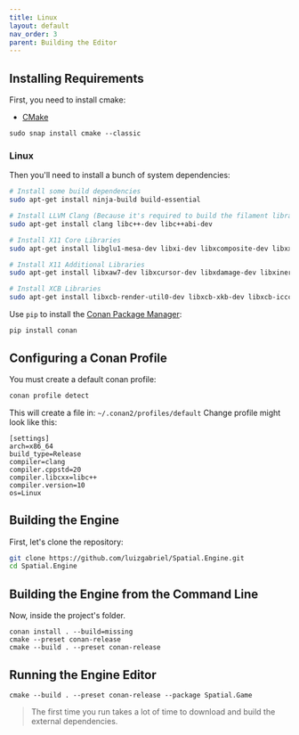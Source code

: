 ```yaml
---
title: Linux
layout: default
nav_order: 3
parent: Building the Editor
---
```


## Installing Requirements

First, you need to install cmake:

- [CMake](https://cmake.org/download/)

```
sudo snap install cmake --classic
```

### Linux

Then you'll need to install a bunch of system dependencies:

```sh
# Install some build dependencies
sudo apt-get install ninja-build build-essential

# Install LLVM Clang (Because it's required to build the filament library)
sudo apt-get install clang libc++-dev libc++abi-dev

# Install X11 Core Libraries
sudo apt-get install libglu1-mesa-dev libxi-dev libxcomposite-dev libxxf86vm-dev libx11-dev libx11-xcb-dev libfontenc-dev libice-dev libsm-dev libxau-dev

# Install X11 Additional Libraries
sudo apt-get install libxaw7-dev libxcursor-dev libxdamage-dev libxinerama-dev libxmuu-dev libxrandr-dev libxres-dev libxss-dev libxtst-dev libxv-dev libxvmc-dev

# Install XCB Libraries
sudo apt-get install libxcb-render-util0-dev libxcb-xkb-dev libxcb-icccm4-dev libxcb-image0-dev libxcb-keysyms1-dev libxcb-randr0-dev libxcb-shape0-dev libxcb-sync-dev libxcb-xfixes0-dev libxcb-xinerama0-dev libxcb-dri3-dev libxcb-cursor-dev libxcb-util-dev
```

Use `pip` to install the [Conan Package Manager](https://conan.io/):

```
pip install conan
```

## Configuring a Conan Profile

You must create a default conan profile:

```sh
conan profile detect
```

This will create a file in: `~/.conan2/profiles/default`
Change profile might look like this:

```
[settings]
arch=x86_64
build_type=Release
compiler=clang
compiler.cppstd=20
compiler.libcxx=libc++
compiler.version=10
os=Linux
```

## Building the Engine

First, let's clone the repository:

```sh
git clone https://github.com/luizgabriel/Spatial.Engine.git
cd Spatial.Engine
```

## Building the Engine from the Command Line

Now, inside the project's folder.

```
conan install . --build=missing
cmake --preset conan-release
cmake --build . --preset conan-release
```

## Running the Engine Editor

```
cmake --build . --preset conan-release --package Spatial.Game
```

> The first time you run takes a lot of time to download and build the external dependencies.
